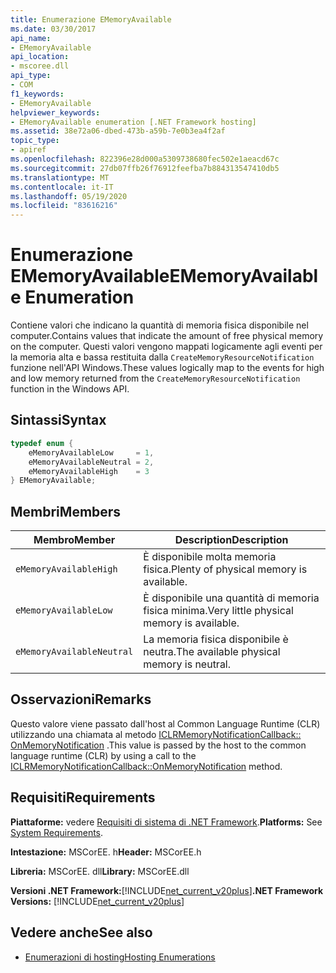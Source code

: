 ```yaml
---
title: Enumerazione EMemoryAvailable
ms.date: 03/30/2017
api_name:
- EMemoryAvailable
api_location:
- mscoree.dll
api_type:
- COM
f1_keywords:
- EMemoryAvailable
helpviewer_keywords:
- EMemoryAvailable enumeration [.NET Framework hosting]
ms.assetid: 38e72a06-dbed-473b-a59b-7e0b3ea4f2af
topic_type:
- apiref
ms.openlocfilehash: 822396e28d000a5309738680fec502e1aeacd67c
ms.sourcegitcommit: 27db07ffb26f76912feefba7b884313547410db5
ms.translationtype: MT
ms.contentlocale: it-IT
ms.lasthandoff: 05/19/2020
ms.locfileid: "83616216"
---
```

# <a name="ememoryavailable-enumeration"></a><span data-ttu-id="eefc9-102">Enumerazione EMemoryAvailable</span><span class="sxs-lookup"><span data-stu-id="eefc9-102">EMemoryAvailable Enumeration</span></span>
<span data-ttu-id="eefc9-103">Contiene valori che indicano la quantità di memoria fisica disponibile nel computer.</span><span class="sxs-lookup"><span data-stu-id="eefc9-103">Contains values that indicate the amount of free physical memory on the computer.</span></span> <span data-ttu-id="eefc9-104">Questi valori vengono mappati logicamente agli eventi per la memoria alta e bassa restituita dalla `CreateMemoryResourceNotification` funzione nell'API Windows.</span><span class="sxs-lookup"><span data-stu-id="eefc9-104">These values logically map to the events for high and low memory returned from the `CreateMemoryResourceNotification` function in the Windows API.</span></span>  
  
## <a name="syntax"></a><span data-ttu-id="eefc9-105">Sintassi</span><span class="sxs-lookup"><span data-stu-id="eefc9-105">Syntax</span></span>  
  
```cpp  
typedef enum {  
    eMemoryAvailableLow     = 1,  
    eMemoryAvailableNeutral = 2,  
    eMemoryAvailableHigh    = 3
} EMemoryAvailable;  
```  
  
## <a name="members"></a><span data-ttu-id="eefc9-106">Membri</span><span class="sxs-lookup"><span data-stu-id="eefc9-106">Members</span></span>  
  
|<span data-ttu-id="eefc9-107">Membro</span><span class="sxs-lookup"><span data-stu-id="eefc9-107">Member</span></span>|<span data-ttu-id="eefc9-108">Description</span><span class="sxs-lookup"><span data-stu-id="eefc9-108">Description</span></span>|  
|------------|-----------------|  
|`eMemoryAvailableHigh`|<span data-ttu-id="eefc9-109">È disponibile molta memoria fisica.</span><span class="sxs-lookup"><span data-stu-id="eefc9-109">Plenty of physical memory is available.</span></span>|  
|`eMemoryAvailableLow`|<span data-ttu-id="eefc9-110">È disponibile una quantità di memoria fisica minima.</span><span class="sxs-lookup"><span data-stu-id="eefc9-110">Very little physical memory is available.</span></span>|  
|`eMemoryAvailableNeutral`|<span data-ttu-id="eefc9-111">La memoria fisica disponibile è neutra.</span><span class="sxs-lookup"><span data-stu-id="eefc9-111">The available physical memory is neutral.</span></span>|  
  
## <a name="remarks"></a><span data-ttu-id="eefc9-112">Osservazioni</span><span class="sxs-lookup"><span data-stu-id="eefc9-112">Remarks</span></span>  
 <span data-ttu-id="eefc9-113">Questo valore viene passato dall'host al Common Language Runtime (CLR) utilizzando una chiamata al metodo [ICLRMemoryNotificationCallback:: OnMemoryNotification](iclrmemorynotificationcallback-onmemorynotification-method.md) .</span><span class="sxs-lookup"><span data-stu-id="eefc9-113">This value is passed by the host to the common language runtime (CLR) by using a call to the [ICLRMemoryNotificationCallback::OnMemoryNotification](iclrmemorynotificationcallback-onmemorynotification-method.md) method.</span></span>  
  
## <a name="requirements"></a><span data-ttu-id="eefc9-114">Requisiti</span><span class="sxs-lookup"><span data-stu-id="eefc9-114">Requirements</span></span>  
 <span data-ttu-id="eefc9-115">**Piattaforme:** vedere [Requisiti di sistema di .NET Framework](../../get-started/system-requirements.md).</span><span class="sxs-lookup"><span data-stu-id="eefc9-115">**Platforms:** See [System Requirements](../../get-started/system-requirements.md).</span></span>  
  
 <span data-ttu-id="eefc9-116">**Intestazione:** MSCorEE. h</span><span class="sxs-lookup"><span data-stu-id="eefc9-116">**Header:** MSCorEE.h</span></span>  
  
 <span data-ttu-id="eefc9-117">**Libreria:** MSCorEE. dll</span><span class="sxs-lookup"><span data-stu-id="eefc9-117">**Library:** MSCorEE.dll</span></span>  
  
 <span data-ttu-id="eefc9-118">**Versioni .NET Framework:**[!INCLUDE[net_current_v20plus](../../../../includes/net-current-v20plus-md.md)]</span><span class="sxs-lookup"><span data-stu-id="eefc9-118">**.NET Framework Versions:** [!INCLUDE[net_current_v20plus](../../../../includes/net-current-v20plus-md.md)]</span></span>  
  
## <a name="see-also"></a><span data-ttu-id="eefc9-119">Vedere anche</span><span class="sxs-lookup"><span data-stu-id="eefc9-119">See also</span></span>

- [<span data-ttu-id="eefc9-120">Enumerazioni di hosting</span><span class="sxs-lookup"><span data-stu-id="eefc9-120">Hosting Enumerations</span></span>](hosting-enumerations.md)
